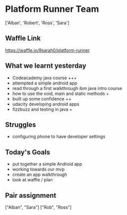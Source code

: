 # Platform Runner Team
 ['Alban', 'Robert', 'Ross', 'Sara']

## Waffle Link
  https://waffle.io/9sarah0/platform-runner

## What we learnt yesterday
  * Codeacademy java course +++
  * attempted a simple android app
  * read through a first walkthrough ibm java intro course
  * how to use the void, main and static methods +
  * built up some confidence ++
  * udacity developing android apps
  * fizzbuzz and testing in java +

## Struggles
  * configuring phone to have developer settings

## Today's Goals
  * put together a simple Android app
  * working towards our mvp
  * create an app walkthrough
  * look at waffle / plan

## Pair assignment
["Alban", "Sara"]
["Rob", "Ross"]
